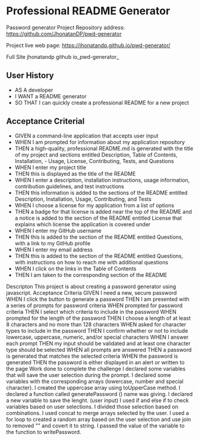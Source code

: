 # Professional README Generator

Password generator
Project Repository address: https://github.com/JhonatanDP/pwd-generator

Project live web page: https://jhonatandp.github.io/pwd-generator/

Full Site
jhonatandp github io_pwd-generator_

## User History

- AS A developer
- I WANT a README generator
- SO THAT I can quickly create a professional README for a new project

## Acceptance Criterial

- GIVEN a command-line application that accepts user input
- WHEN I am prompted for information about my application repository
- THEN a high-quality, professional README.md is generated with the title of my project and sections entitled Description, Table of Contents, Installation, - Usage, License, Contributing, Tests, and Questions
- WHEN I enter my project title
- THEN this is displayed as the title of the README
- WHEN I enter a description, installation instructions, usage information, contribution guidelines, and test instructions
- THEN this information is added to the sections of the README entitled Description, Installation, Usage, Contributing, and Tests
- WHEN I choose a license for my application from a list of options
- THEN a badge for that license is added near the top of the README and a notice is added to the section of the README entitled License that explains which license the application is covered under
- WHEN I enter my GitHub username
- THEN this is added to the section of the README entitled Questions, with a link to my GitHub profile
- WHEN I enter my email address
- THEN this is added to the section of the README entitled Questions, with instructions on how to reach me with additional questions
- WHEN I click on the links in the Table of Contents
- THEN I am taken to the corresponding section of the README


Descripton
This project is about creating a password generator using javascript.
Acceptance Criteria
GIVEN I need a new, secure password
WHEN I click the button to generate a password
THEN I am presented with a series of prompts for password criteria
WHEN prompted for password criteria
THEN I select which criteria to include in the password
WHEN prompted for the length of the password
THEN I choose a length of at least 8 characters and no more than 128 characters
WHEN asked for character types to include in the password
THEN I confirm whether or not to include lowercase, uppercase, numeric, and/or special characters
WHEN I answer each prompt
THEN my input should be validated and at least one character type should be selected
WHEN all prompts are answered
THEN a password is generated that matches the selected criteria
WHEN the password is generated
THEN the password is either displayed in an alert or written to the page
Work done to complete the challenge
I declared some variables that will save the user selection during the prompt.
I declared some variables with the corresponding arrays (lowercase, number and special character).
I created the uppercase array using toUpperCase method.
I declared a function called generatePassword () name was giving.
I declared a new variable to save the lenght. (user input)
I used if and else if to check variables based on user selections.
I divided those selection based on combinations.
I used concat to merge arrays selected by the user.
I used a for loop to created a random array based on the user selection and use join to removed "" and covert it to string.
I passed the value of the variable to the function to writePassword.
